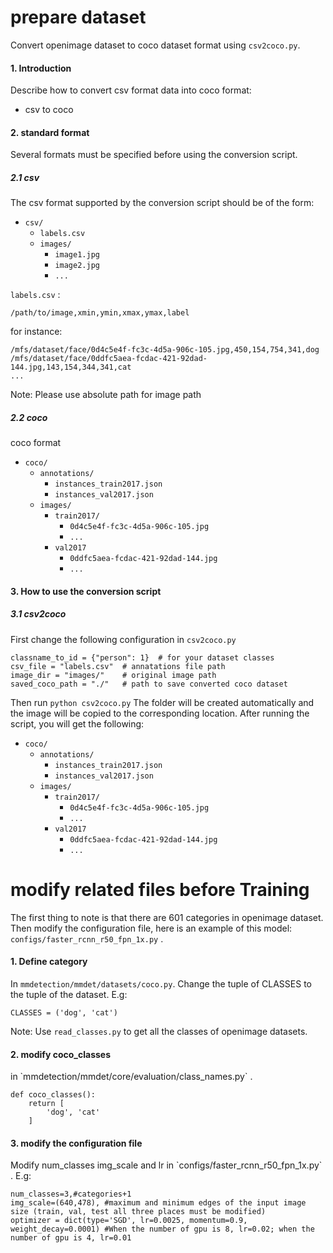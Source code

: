 # prepare dataset
Convert openimage dataset to coco dataset format using `csv2coco.py`.
<h4 id="1">1. Introduction</h4>

Describe how to convert csv format data into coco format:

- csv to coco


<h4 id="2">2. standard format</h4>

Several formats must be specified before using the conversion script.

<h5 id="2.1">2.1 csv</h5>


The csv format supported by the conversion script should be of the form:

- `csv/`
    - `labels.csv`
    - `images/`
        - `image1.jpg`
        - `image2.jpg`
        - `...`

`labels.csv` : 

`/path/to/image,xmin,ymin,xmax,ymax,label`

for instance:

```
/mfs/dataset/face/0d4c5e4f-fc3c-4d5a-906c-105.jpg,450,154,754,341,dog
/mfs/dataset/face/0ddfc5aea-fcdac-421-92dad-144.jpg,143,154,344,341,cat
...
```

Note: Please use absolute path for image path


<h5 id="2.2">2.2 coco</h5>

coco format

- `coco/`
    - `annotations/`
        - `instances_train2017.json`
        - `instances_val2017.json`
    - `images/`
        - `train2017/`
            - `0d4c5e4f-fc3c-4d5a-906c-105.jpg`
            - `...`
        - `val2017`
            - `0ddfc5aea-fcdac-421-92dad-144.jpg`
            - `...`



<h4 id="3">3. How to use the conversion script</h4>

<h5 id="3.1">3.1 csv2coco</h5>

First change the following configuration in `csv2coco.py`

```
classname_to_id = {"person": 1}  # for your dataset classes
csv_file = "labels.csv"  # annatations file path
image_dir = "images/"    # original image path
saved_coco_path = "./"   # path to save converted coco dataset
```

Then run `python csv2coco.py`
The folder will be created automatically and the image will be copied to the corresponding location. After running the script, you will get the following:

- `coco/`
    - `annotations/`
        - `instances_train2017.json`
        - `instances_val2017.json`
    - `images/`
        - `train2017/`
            - `0d4c5e4f-fc3c-4d5a-906c-105.jpg`
            - `...`
        - `val2017`
            - `0ddfc5aea-fcdac-421-92dad-144.jpg`
            - `...`

# modify related files before Training
The first thing to note is that there are 601 categories in openimage dataset. Then modify the configuration file, here is an example of this model: `configs/faster_rcnn_r50_fpn_1x.py` .

<h4 id="1">1. Define category</h4>

In `mmdetection/mmdet/datasets/coco.py`. Change the tuple of CLASSES to the tuple of the dataset. E.g:

```
CLASSES = ('dog', 'cat')
```
Note: Use `read_classes.py` to get all the classes of openimage datasets.

<h4 id="1">2. modify coco_classes</h4>
in `mmdetection/mmdet/core/evaluation/class_names.py` .

```
def coco_classes():
    return [
        'dog', 'cat'
    ]
```

<h4 id="1">3. modify the configuration file</h4>
Modify num_classes img_scale and lr in `configs/faster_rcnn_r50_fpn_1x.py` . E.g:

```
num_classes=3,#categories+1
img_scale=(640,478), #maximum and minimum edges of the input image size (train, val, test all three places must be modified)
optimizer = dict(type='SGD', lr=0.0025, momentum=0.9, weight_decay=0.0001) #When the number of gpu is 8, lr=0.02; when the number of gpu is 4, lr=0.01
```
